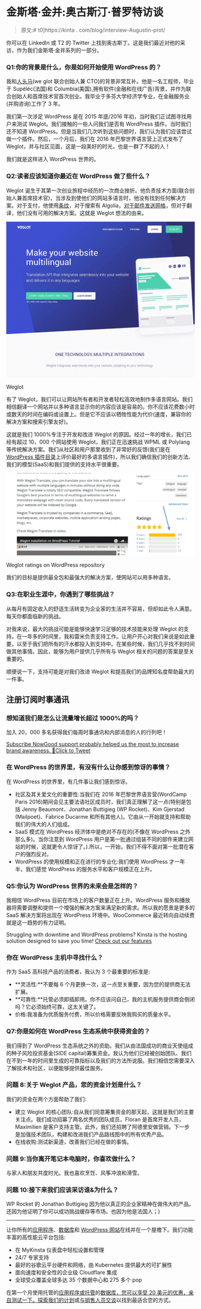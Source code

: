 # 金斯塔·金并:奥古斯汀·普罗特访谈

> 原文:# t0]https://kinta . com/blog/interview-Augustin-prot/

你可以在 LinkedIn 或 T2 的 Twitter 上找到奥古斯丁。这是我们最近对他的采访，作为我们金斯塔·金并系列的一部分。

### Q1:你的背景是什么，你是如何开始使用 WordPress 的？

我和[人头马](https://twitter.com/RemyBerda)(we glot 联合创始人兼 CTO)的背景非常互补。他是一名工程师，毕业于 Supéléc(法国)和 Columbia(美国),拥有软件(金融和在线广告)背景，并作为联合创始人和首席技术官首次创业。我毕业于多芬大学经济学专业，在金融服务业(并购咨询)工作了 3 年。

我们第一次涉足 WordPress 是在 2015 年底/2016 年初，当时我们正试图寻找用户来测试 Weglot。我们接触的一些人问我们是否有 WordPress 插件。当时我们还不知道 WordPress。但是当我们几次听到这些问题时，我们认为我们应该尝试做一个插件。然后，一个月后，我们在 2016 年巴黎世界语言营上正式发布了 Weglot，并与社区见面，这是一段美好的时光，也是一群了不起的人！

我们就是这样进入 WordPress 世界的。

### Q2:读者应该知道你最近在 WordPress 做了些什么？

Weglot 诞生于其第一次创业旅程中经历的一次商业挫折。他负责技术方面(联合创始人兼首席技术官)，当涉及到使他们的网站多语言时，他没有找到任何解决方案。对于支付，他使用[条纹](https://kinsta.com/blog/stripe-for-wordpress/)，对于搜索有 Algolia，[对于邮件发送网格](https://kinsta.com/knowledgebase/sendgrid-wordpress/)，但对于翻译，他们没有可用的解决方案。这就是 Weglot 想法的由来。

[![Weglot](img/ecc04d3b9f2ab7873526f81d26ad3a02.png)](https://weglot.com/)

Weglot



有了 Weglot，我们可以让网站所有者和开发者轻松高效地制作多语言网站。我们相信翻译一个网站并以多种语言显示你的内容应该是容易的。你不应该花费数小时或数天的时间在编码或设置上。但是它不应该以牺牲性能为代价(速度，兼容你的解决方案和搜索引擎友好)。

这就是我们 1000%专注于开发和改进 Weglot 的原因。经过一年的增长，我们已经有超过 10，000 个网站使用 Weglot，我们正在迅速挑战 WPML 或 Polylang 等传统解决方案。我们从社区和用户那里收到了非常好的反馈(我们是在 [WordPress 插件目录](https://wordpress.org/plugins/weglot/)上评价最好的多语言插件)，所以我们确信我们的创新方法、我们的模型(SaaS)和我们提供的支持水平很重要。









[![Weglot ratings on WordPress repository](img/b68e5b26b3849f23d46b19b2529e093a.png)](https://wordpress.org/plugins/weglot/)

Weglot ratings on WordPress repository



我们的目标是提供最全包和最强大的解决方案，使网站可以用多种语言。

### Q3:在职业生涯中，你遇到了哪些挑战？

从每月有固定收入的舒适生活转变为企业家的生活并不容易，但却如此令人满意。每天你都面临新的挑战。

对我来说，最大的挑战可能是能够快速学习足够的技术技能来处理 Weglot 的支持。在一年多的时间里，我和雷米负责支持工作。让用户开心对我们来说是如此重要，以至于我们把所有的汗水都投入到支持中。在某些时候，我们几乎找不到时间做其他事情。因此，能够为用户提供几乎所有与 Weglot 相关的问题的答案是至关重要的。

顺便说一下，支持可能是对我们改进 Weglot 和提高我们的品牌知名度帮助最大的一件事。

## 注册订阅时事通讯



### 想知道我们是怎么让流量增长超过 1000%的吗？

加入 20，000 多名获得我们每周时事通讯和内部消息的人的行列吧！

[Subscribe Now](#newsletter)[Good support probably helped us the most to increase brand awareness. 🙌Click to Tweet](https://twitter.com/intent/tweet?url=https%3A%2F%2Fbit.ly%2F2ZA7O05&via=kinsta&text=Good+support+probably+helped+us+the+most+to+increase+brand+awareness.+%F0%9F%99%8C&hashtags=customerservice%2CWordPress)

### 在 WordPress 的世界里，有没有什么让你感到惊讶的事情？

在 WordPress 的世界里，有几件事让我们感到惊讶。

*   社区及其关爱文化的重要性:当我们在 2016 年巴黎世界语言营(WordCamp Paris 2016)期间会见主要法语社区成员时，我们真正理解了这一点(特别是包括 Jenny Beaumont、Jonathan Buttigieg (WP Rocket)、Kim Gjerstad (Mailpoet)、Fabrice Ducarme 和所有其他人)。它由从一开始就支持和帮助我们的伟大的人们组成。
*   SaaS 模式在 WordPress 经济体中是绝对不存在的(不像在 WordPress 之外那么多)。当你注意到 WordPress 用户是第一批通过组装不同的部件来建立网站的时候，这就更令人惊讶了。).所以，一开始，我们不得不面对第一批潜在客户的强烈反对。
*   WordPress 的使用规模和正在进行的专业化:我们使用 WordPress 才一年半，我们感觉 WordPress 的服务水平和客户规模正在上升。

### Q5:你认为 WordPress 世界的未来会是怎样的？

我相信 WordPress 目前在市场上的客户数量正在上升。WordPress 服务和播放器将需要调整和提供一个增强的解决方案来满足新的需求。所以我的愿景是更多的 SaaS 解决方案将出现在 WordPress 环境中。WooCommerce 最近转向自动续费就是这一趋势的有力证明。

Struggling with downtime and WordPress problems? Kinsta is the hosting solution designed to save you time! [Check out our features](https://kinsta.com/features/)

### 你在 WordPress 主机中寻找什么？

作为 SaaS 高科技产品的消费者，我认为 3 个最重要的标准是:

*   **灵活性:**不要每 6 个月更换一次，这一点至关重要，因为您的提供商无法扩展。
*   **可靠性:**托管必须即插即用。你不应该问自己，我的主机服务提供商会倒闭吗？它必须始终可靠，这太关键了。
*   价格:我准备为优质服务付费，所以价格需要反映我购买的质量水平。

### Q7:你是如何在 WordPress 生态系统中获得资金的？

我们得到了 WordPress 生态系统之外的资助。我们从由法国成功的商业天使组成的种子风险投资基金(SIDE capital)筹集资金。我认为他们已经被创始团队、我们在不到一年的时间里生成的可靠指标以及我们的方法所说服。我们相信您需要深入了解技术和社区，以便能够提供最佳服务。

### 问题 8:关于 Weglot 产品，您的资金计划是什么？

我们的资金在两个方面帮助了我们:

*   建立 Weglot 的核心团队:自从我们同意筹集资金的那天起，这就是我们的主要关注点。我们成功招募了两名优秀的团队成员，Floran 是首席开发人员，Maximilien 是客户支持主管。此外，我们还招聘了阿德里安做营销。下一步是加强技术团队，构建和改进我们产品路线图中的所有优秀产品。
*   在线收购:测试新渠道，改善我们已经在做的事情。

### 问题 9:当你离开笔记本电脑时，你喜欢做什么？

与家人和朋友共度时光。我也喜欢烹饪、风筝冲浪和滑雪。

### 问题 10:接下来我们应该采访谁&为什么？

WP Rocket 的 Jonathan Buttigieg 因为他以真正的企业家精神在做伟大的产品。还因为他证明了你可以成功挑战缓存等市场。也因为他是法国人；)

* * *

让你所有的[应用程序](https://kinsta.com/application-hosting/)、[数据库](https://kinsta.com/database-hosting/)和 [WordPress 网站](https://kinsta.com/wordpress-hosting/)在线并在一个屋檐下。我们功能丰富的高性能云平台包括:

*   在 MyKinsta 仪表盘中轻松设置和管理
*   24/7 专家支持
*   最好的谷歌云平台硬件和网络，由 Kubernetes 提供最大的可扩展性
*   面向速度和安全性的企业级 Cloudflare 集成
*   全球受众覆盖全球多达 35 个数据中心和 275 多个 pop

在第一个月使用托管的[应用程序或托管](https://kinsta.com/application-hosting/)的[数据库，您可以享受 20 美元的优惠，亲自测试一下。探索我们的](https://kinsta.com/database-hosting/)[计划](https://kinsta.com/plans/)或[与销售人员交谈](https://kinsta.com/contact-us/)以找到最适合您的方式。